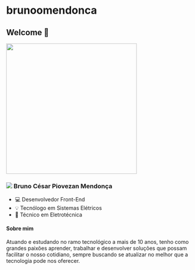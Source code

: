 # brunoomendonca

## Welcome :speech_balloon: 



<img width="350px" src="https://camo.githubusercontent.com/dfb42ac5b1b8a20d93b0dff4aca172a0c31d0c0ed79ee6881d4879c2f4080f99/68747470733a2f2f7468756d62732e6766796361742e636f6d2f466c61776c6573734661696e7442756c6c2e77656270" />



###  [<img src="https://img.icons8.com/color/30/000000/linkedin.png">](https://www.linkedin.com/in/brunopmendonca/) Bruno César Piovezan Mendonça
- 💻 Desenvolvedor Front-End
- :bulb: Tecnólogo em Sistemas Elétricos
- 🗼 Técnico em Eletrotécnica 



#### Sobre mim

Atuando e estudando no ramo tecnológico a mais de 10 anos, tenho como grandes paixões aprender, trabalhar e desenvolver soluções que possam facilitar o nosso cotidiano, sempre buscando se atualizar no melhor que a tecnologia pode nos oferecer.
